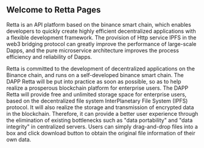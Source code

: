 ## Welcome to Retta Pages

Retta is an API platform based on the binance smart chain, which enables developers to quickly create highly efficient decentralized applications with a flexible development framework. The provision of Http service IPFS in the web3 bridging protocol can greatly improve the performance of large-scale Dapps, and the pure microservice architecture improves the process efficiency and reliability of Dapps.

Retta is committed to the development of decentralized applications on the Binance chain, and runs on a self-developed binance smart chain. The DAPP Retta will be put into practice as soon as possible, so as to help realize a prosperous blockchain platform for enterprise users. The DAPP Retta will provide free and unlimited storage space for enterprise users, based on the decentralized file system InterPlanetary File System (IPFS) protocol. It will also realize the storage and transmission of encrypted data in the blockchain. Therefore, it can provide a better user experience through the elimination of existing bottlenecks such as "data portability" and "data integrity" in centralized servers. Users can simply drag-and-drop files into a box and click download button to obtain the original file information of their own data.
